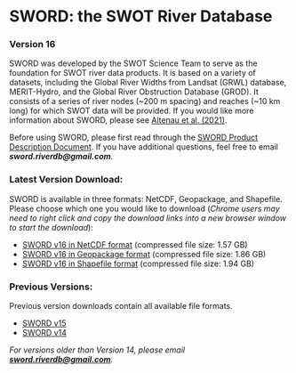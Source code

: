 # SWORD: the SWOT River Database

### Version 16

SWORD was developed by the SWOT Science Team to serve as the foundation for SWOT river data products. It is based on a variety of datasets, including the Global River Widths from Landsat (GRWL) database, MERIT-Hydro, and the Global River Obstruction Database (GROD). It consists of a series of river nodes (~200 m spacing) and reaches (~10 km long) for which SWOT data will be provided. If you would like more information about SWORD, please see [Altenau et al. (2021)](https://agupubs.onlinelibrary.wiley.com/doi/abs/10.1029/2021WR030054).

Before using SWORD, please first read through the [SWORD Product Description Document](https://drive.google.com/file/d/1vQR1pm_DjOuZkX2F0Zc_bQn1zmLm7cDh/view?usp=sharing). If you have additional questions, feel free to email **_sword.riverdb@gmail.com_**.

### Latest Version Download:

SWORD is available in three formats: NetCDF, Geopackage, and Shapefile. Please choose which one you would like to download (_Chrome users may need to right click and copy the download links into a new browser window to start the download_):
- [SWORD v16 in NetCDF format](https://drive.google.com/file/d/1Z7bAPSh4jcj0-jJ5ipcFMAsxTFTCJCxP/view?usp=sharing) (compressed file size: 1.57 GB)
- [SWORD v16 in Geopackage format](https://drive.google.com/file/d/1EXUfNekbvvp3yZ10v6knMD3kk_wJoQRc/view?usp=sharing) (compressed file size: 1.86 GB)
- [SWORD v16 in Shapefile format](https://drive.google.com/file/d/1PN5JLhhccP8nOwMgR4fOkeql_H7_ihx_/view?usp=sharing) (compressed file size: 1.94 GB)

### Previous Versions:

Previous version downloads contain all available file formats.
- [SWORD v15](http://gaia.geosci.unc.edu/SWORD/SWORD_v15.zip)
- [SWORD v14](http://gaia.geosci.unc.edu/SWORD/SWORD_v14.zip)

_For versions older than Version 14, please email **sword.riverdb@gmail.com**._